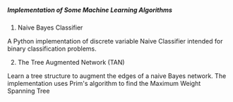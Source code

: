 ##### Implementation of Some Machine Learning Algorithms

1. Naive Bayes Classifier

A Python implementation of discrete variable Naive Classifier intended for binary classification problems.

2. The Tree Augmented Network (TAN)

Learn a tree structure to augment the edges of a naive Bayes network. The implementation uses Prim's algorithm to find the Maximum Weight Spanning Tree